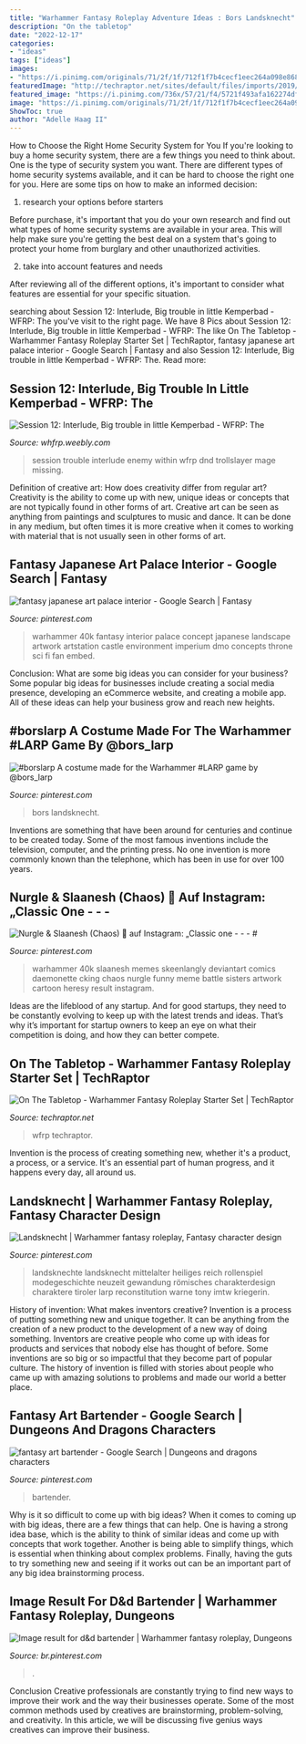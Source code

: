 ```yaml
---
title: "Warhammer Fantasy Roleplay Adventure Ideas : Bors Landsknecht"
description: "On the tabletop"
date: "2022-12-17"
categories:
- "ideas"
tags: ["ideas"]
images:
- "https://i.pinimg.com/originals/71/2f/1f/712f1f7b4cecf1eec264a098e868ebbd.png"
featuredImage: "http://techraptor.net/sites/default/files/imports/2019/05/warhammer-fantasy-roleplay-starter-set-13-1024x643.jpg"
featured_image: "https://i.pinimg.com/736x/57/21/f4/5721f493afa162274dfcc91990bbf516.jpg"
image: "https://i.pinimg.com/originals/71/2f/1f/712f1f7b4cecf1eec264a098e868ebbd.png"
ShowToc: true
author: "Adelle Haag II"
---
```



How to Choose the Right Home Security System for You
If you're looking to buy a home security system, there are a few things you need to think about. One is the type of security system you want. There are different types of home security systems available, and it can be hard to choose the right one for you. Here are some tips on how to make an informed decision: 
1. research your options before starters

Before purchase, it's important that you do your own research and find out what types of home security systems are available in your area. This will help make sure you're getting the best deal on a system that's going to protect your home from burglary and other unauthorized activities. 

2. take into account features and needs

After reviewing all of the different options, it's important to consider what features are essential for your specific situation.

	

		
searching about Session 12: Interlude, Big trouble in little Kemperbad - WFRP: The you've visit to the right page. We have 8 Pics about Session 12: Interlude, Big trouble in little Kemperbad - WFRP: The like On The Tabletop - Warhammer Fantasy Roleplay Starter Set | TechRaptor, fantasy japanese art palace interior - Google Search | Fantasy and also Session 12: Interlude, Big trouble in little Kemperbad - WFRP: The. Read more:
		
    
## Session 12: Interlude, Big Trouble In Little Kemperbad - WFRP: The

<img loading=lazy src="https://whfrp.weebly.com/uploads/1/2/4/0/12408478/1492575_orig.jpg" onerror="this.onerror=null;this.src='https://tse2.mm.bing.net/th?id=OIP.846aBB1e5GBEOECLTJj8SQHaDg&amp;pid=15.1';" alt="Session 12: Interlude, Big trouble in little Kemperbad - WFRP: The">

_Source: whfrp.weebly.com_

>session trouble interlude enemy within wfrp dnd trollslayer mage missing. 

	

Definition of creative art: How does creativity differ from regular art?
Creativity is the ability to come up with new, unique ideas or concepts that are not typically found in other forms of art. Creative art can be seen as anything from paintings and sculptures to music and dance. It can be done in any medium, but often times it is more creative when it comes to working with material that is not usually seen in other forms of art.

    
## Fantasy Japanese Art Palace Interior - Google Search | Fantasy

<img loading=lazy src="https://i.pinimg.com/originals/be/41/b9/be41b9fc9c6816ba4d0d2e8dc473899f.jpg" onerror="this.onerror=null;this.src='https://tse4.mm.bing.net/th?id=OIP.AektrRjPbjxbKgFx_viAPgHaD3&amp;pid=15.1';" alt="fantasy japanese art palace interior - Google Search | Fantasy">

_Source: pinterest.com_

>warhammer 40k fantasy interior palace concept japanese landscape artwork artstation castle environment imperium dmo concepts throne sci fi fan embed. 

	

Conclusion: What are some big ideas you can consider for your business?
Some popular big ideas for businesses include creating a social media presence, developing an eCommerce website, and creating a mobile app. All of these ideas can help your business grow and reach new heights.

    
## #borslarp A Costume Made For The Warhammer #LARP Game By @bors_larp

<img loading=lazy src="https://i.pinimg.com/originals/f2/a6/78/f2a6782d260e8a9f5b156e836b036c50.jpg" onerror="this.onerror=null;this.src='https://tse3.mm.bing.net/th?id=OIP.FJUCNjo5W2iupaYj_A1U6gHaLH&amp;pid=15.1';" alt="#borslarp A costume made for the Warhammer #LARP game by @bors_larp">

_Source: pinterest.com_

>bors landsknecht. 

	

Inventions are something that have been around for centuries and continue to be created today. Some of the most famous inventions include the television, computer, and the printing press. No one invention is more commonly known than the telephone, which has been in use for over 100 years.

    
## Nurgle &amp; Slaanesh (Chaos) 💜 Auf Instagram: „Classic One - - - #

<img loading=lazy src="https://i.pinimg.com/736x/0b/11/09/0b11099eb4fc6170f15b60defa0dd9bb.jpg" onerror="this.onerror=null;this.src='https://tse1.mm.bing.net/th?id=OIP.wZAHzs7xtZhfeRi5-ymHcAHaF2&amp;pid=15.1';" alt="Nurgle &amp; Slaanesh (Chaos) 💜 auf Instagram: „Classic one - - - #">

_Source: pinterest.com_

>warhammer 40k slaanesh memes skeenlangly deviantart comics daemonette cking chaos nurgle funny meme battle sisters artwork cartoon heresy result instagram. 

	

Ideas are the lifeblood of any startup. And for good startups, they need to be constantly evolving to keep up with the latest trends and ideas. That’s why it’s important for startup owners to keep an eye on what their competition is doing, and how they can better compete.

    
## On The Tabletop - Warhammer Fantasy Roleplay Starter Set | TechRaptor

<img loading=lazy src="http://techraptor.net/sites/default/files/imports/2019/05/warhammer-fantasy-roleplay-starter-set-13-1024x643.jpg" onerror="this.onerror=null;this.src='https://tse2.mm.bing.net/th?id=OIP.5hrwUSNzitqreBypUwXv-gHaEp&amp;pid=15.1';" alt="On The Tabletop - Warhammer Fantasy Roleplay Starter Set | TechRaptor">

_Source: techraptor.net_

>wfrp techraptor. 

	

Invention is the process of creating something new, whether it's a product, a process, or a service. It's an essential part of human progress, and it happens every day, all around us.

    
## Landsknecht | Warhammer Fantasy Roleplay, Fantasy Character Design

<img loading=lazy src="https://i.pinimg.com/736x/57/21/f4/5721f493afa162274dfcc91990bbf516.jpg" onerror="this.onerror=null;this.src='https://tse1.mm.bing.net/th?id=OIP._48ZvbxxS44wfMtBfUqjYQHaNK&amp;pid=15.1';" alt="Landsknecht | Warhammer fantasy roleplay, Fantasy character design">

_Source: pinterest.com_

>landsknechte landsknecht mittelalter heiliges reich rollenspiel modegeschichte neuzeit gewandung römisches charakterdesign charaktere tiroler larp reconstitution warne tony imtw kriegerin. 

	

History of invention: What makes inventors creative?
Invention is a process of putting something new and unique together. It can be anything from the creation of a new product to the development of a new way of doing something. Inventors are creative people who come up with ideas for products and services that nobody else has thought of before. Some inventions are so big or so impactful that they become part of popular culture. The history of invention is filled with stories about people who came up with amazing solutions to problems and made our world a better place.

    
## Fantasy Art Bartender - Google Search | Dungeons And Dragons Characters

<img loading=lazy src="https://i.pinimg.com/originals/71/2f/1f/712f1f7b4cecf1eec264a098e868ebbd.png" onerror="this.onerror=null;this.src='https://tse3.mm.bing.net/th?id=OIP.rOnG68_t8eQDKo_FXBSnPgHaKR&amp;pid=15.1';" alt="fantasy art bartender - Google Search | Dungeons and dragons characters">

_Source: pinterest.com_

>bartender. 

	

Why is it so difficult to come up with big ideas?
When it comes to coming up with big ideas, there are a few things that can help. One is having a strong idea base, which is the ability to think of similar ideas and come up with concepts that work together. Another is being able to simplify things, which is essential when thinking about complex problems. Finally, having the guts to try something new and seeing if it works out can be an important part of any big idea brainstorming process.

    
## Image Result For D&amp;d Bartender | Warhammer Fantasy Roleplay, Dungeons

<img loading=lazy src="https://i.pinimg.com/736x/37/32/da/3732dac979ac7af406b5c4970834b56a.jpg" onerror="this.onerror=null;this.src='https://tse2.mm.bing.net/th?id=OIP.aw4pV0tzXWjK2u60IWVpHgHaKR&amp;pid=15.1';" alt="Image result for d&amp;d bartender | Warhammer fantasy roleplay, Dungeons">

_Source: br.pinterest.com_

>. 

	

Conclusion
Creative professionals are constantly trying to find new ways to improve their work and the way their businesses operate. Some of the most common methods used by creatives are brainstorming, problem-solving, and creativity. In this article, we will be discussing five genius ways creatives can improve their business.

